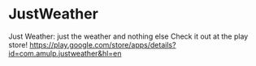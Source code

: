 # JustWeather
Just Weather: just the weather and nothing else
Check it out at the play store! https://play.google.com/store/apps/details?id=com.amulp.justweather&hl=en

